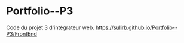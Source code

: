 # Portfolio--P3
Code du projet 3 d'intégrateur web.
https://sulirb.github.io/Portfolio--P3/FrontEnd
